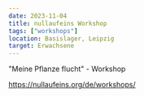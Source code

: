 ```yaml
---
date: 2023-11-04
title: nullaufeins Workshop
tags: ["workshops"]
location: Basislager, Leipzig
target: Erwachsene
---
```


"Meine Pflanze flucht" - Workshop

https://nullaufeins.org/de/workshops/
